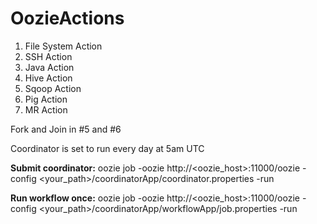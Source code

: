 OozieActions
============

1. File System Action
2. SSH Action
3. Java Action
4. Hive Action
5. Sqoop Action
6. Pig Action
7. MR Action

Fork and Join in #5 and #6

Coordinator is set to run every day at 5am UTC

<b>Submit coordinator:</b> oozie job -oozie http://<oozie_host>:11000/oozie -config <your_path>/coordinatorApp/coordinator.properties -run

<b>Run workflow once:</b> oozie job -oozie http://<oozie_host>:11000/oozie -config <your_path>/coordinatorApp/workflowApp/job.properties -run
